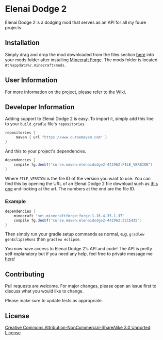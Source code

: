 # Elenai Dodge 2

Elenai Dodge 2 is a dodging mod that serves as an API for all my fuure projects

## Installation

Simply drag and drop the mod downloaded from the files section [here](https://www.curseforge.com/minecraft/mc-mods/elenai-dodge-2/files) into your mods folder after installing [Minecraft Forge](files.minecraftforge.net).
The mods folder is located at  ```%appdata%/.minecraft/mods```.

## User Information
For more information on the project, please refer to the [Wiki](https://github.com/ElenaiDev/ElenaiDodge2.0/wiki).


## Developer Information

Adding support to Elenai Dodge 2 is easy. To import it, simply add this line to your ```build.gradle``` file's ```repositories```.

```gradle
repositories {
     maven { url "https://www.cursemaven.com" }
}
```
And this to your project's dependencies.
```gradle
dependencies {
	compile fg.deobf("curse.maven:elenaidodge2-442962:FILE_VERSION") 
}
```
Where ```FILE_VERSION``` is the file ID of the version you want to use. You can find this by opening the URL of an Elenai Dodge 2 file download such as [this one](https://www.curseforge.com/minecraft/mc-mods/elenai-dodge-2/files/3215435) and looking at the url. The numbers at the end are the file ID.

### Example
```gradle
dependencies {
    minecraft 'net.minecraftforge:forge:1.16.4-35.1.37'
	compile fg.deobf("curse.maven:elenaidodge2-442962:3215435") 
}
```

Then simply run your gradle setup commands as normal, e.g. ```gradlew genEclipseRuns``` then ```gradlew eclipse```.

You now have access to Elenai Dodge 2's API and code! The API is pretty self explanatory but if you need any help, feel free to private message me [here](https://www.curseforge.com/members/elenaidev/followers)!

## Contributing
Pull requests are welcome. For major changes, please open an issue first to discuss what you would like to change.

Please make sure to update tests as appropriate.

## License
[Creative Commons Attribution-NonCommercial-ShareAlike 3.0 Unported License](https://creativecommons.org/licenses/by-nc-sa/3.0/)

